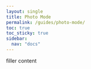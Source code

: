```yaml
---
layout: single
title: Photo Mode
permalink: /guides/photo-mode/
toc: true
toc_sticky: true
sidebar:
  nav: "docs"
---
```


filler content
